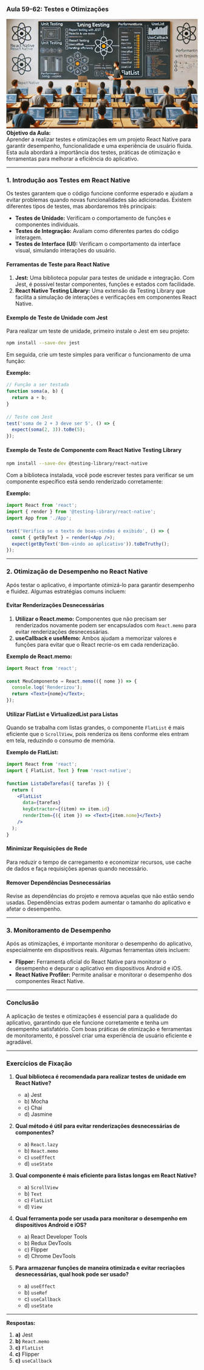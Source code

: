 ### Aula 59-62: Testes e Otimizações
![](./assets/59-62.jpeg)
**Objetivo da Aula:**  
Aprender a realizar testes e otimizações em um projeto React Native para garantir desempenho, funcionalidade e uma experiência de usuário fluida. Esta aula abordará a importância dos testes, práticas de otimização e ferramentas para melhorar a eficiência do aplicativo.

---

### **1. Introdução aos Testes em React Native**

Os testes garantem que o código funcione conforme esperado e ajudam a evitar problemas quando novas funcionalidades são adicionadas. Existem diferentes tipos de testes, mas abordaremos três principais:

- **Testes de Unidade:** Verificam o comportamento de funções e componentes individuais.
- **Testes de Integração:** Avaliam como diferentes partes do código interagem.
- **Testes de Interface (UI):** Verificam o comportamento da interface visual, simulando interações do usuário.

#### **Ferramentas de Teste para React Native**

1. **Jest:** Uma biblioteca popular para testes de unidade e integração. Com Jest, é possível testar componentes, funções e estados com facilidade.
2. **React Native Testing Library:** Uma extensão da Testing Library que facilita a simulação de interações e verificações em componentes React Native.

#### **Exemplo de Teste de Unidade com Jest**

Para realizar um teste de unidade, primeiro instale o Jest em seu projeto:

```bash
npm install --save-dev jest
```

Em seguida, crie um teste simples para verificar o funcionamento de uma função:

**Exemplo:**
```jsx
// Função a ser testada
function soma(a, b) {
  return a + b;
}

// Teste com Jest
test('soma de 2 + 3 deve ser 5', () => {
  expect(soma(2, 3)).toBe(5);
});
```

#### **Exemplo de Teste de Componente com React Native Testing Library**

```bash
npm install --save-dev @testing-library/react-native
```

Com a biblioteca instalada, você pode escrever testes para verificar se um componente específico está sendo renderizado corretamente:

**Exemplo:**
```jsx
import React from 'react';
import { render } from '@testing-library/react-native';
import App from './App';

test('Verifica se o texto de boas-vindas é exibido', () => {
  const { getByText } = render(<App />);
  expect(getByText('Bem-vindo ao aplicativo')).toBeTruthy();
});
```

---

### **2. Otimização de Desempenho no React Native**

Após testar o aplicativo, é importante otimizá-lo para garantir desempenho e fluidez. Algumas estratégias comuns incluem:

#### **Evitar Renderizações Desnecessárias**

1. **Utilizar o React.memo:** Componentes que não precisam ser renderizados novamente podem ser encapsulados com `React.memo` para evitar renderizações desnecessárias.
2. **useCallback e useMemo:** Ambos ajudam a memorizar valores e funções para evitar que o React recrie-os em cada renderização.

**Exemplo de React.memo:**
```jsx
import React from 'react';

const MeuComponente = React.memo(({ nome }) => {
  console.log('Renderizou');
  return <Text>{nome}</Text>;
});
```

#### **Utilizar FlatList e VirtualizedList para Listas**

Quando se trabalha com listas grandes, o componente `FlatList` é mais eficiente que o `ScrollView`, pois renderiza os itens conforme eles entram em tela, reduzindo o consumo de memória.

**Exemplo de FlatList:**
```jsx
import React from 'react';
import { FlatList, Text } from 'react-native';

function ListaDeTarefas({ tarefas }) {
  return (
    <FlatList
      data={tarefas}
      keyExtractor={(item) => item.id}
      renderItem={({ item }) => <Text>{item.nome}</Text>}
    />
  );
}
```

#### **Minimizar Requisições de Rede**

Para reduzir o tempo de carregamento e economizar recursos, use cache de dados e faça requisições apenas quando necessário.

#### **Remover Dependências Desnecessárias**

Revise as dependências do projeto e remova aquelas que não estão sendo usadas. Dependências extras podem aumentar o tamanho do aplicativo e afetar o desempenho.

---

### **3. Monitoramento de Desempenho**

Após as otimizações, é importante monitorar o desempenho do aplicativo, especialmente em dispositivos reais. Algumas ferramentas úteis incluem:

- **Flipper:** Ferramenta oficial do React Native para monitorar o desempenho e depurar o aplicativo em dispositivos Android e iOS.
- **React Native Profiler:** Permite analisar e monitorar o desempenho dos componentes React Native.

---

### Conclusão

A aplicação de testes e otimizações é essencial para a qualidade do aplicativo, garantindo que ele funcione corretamente e tenha um desempenho satisfatório. Com boas práticas de otimização e ferramentas de monitoramento, é possível criar uma experiência de usuário eficiente e agradável.

---

### **Exercícios de Fixação**

1. **Qual biblioteca é recomendada para realizar testes de unidade em React Native?**
   - a) Jest
   - b) Mocha
   - c) Chai
   - d) Jasmine

2. **Qual método é útil para evitar renderizações desnecessárias de componentes?**
   - a) `React.lazy`
   - b) `React.memo`
   - c) `useEffect`
   - d) `useState`

3. **Qual componente é mais eficiente para listas longas em React Native?**
   - a) `ScrollView`
   - b) `Text`
   - c) `FlatList`
   - d) `View`

4. **Qual ferramenta pode ser usada para monitorar o desempenho em dispositivos Android e iOS?**
   - a) React Developer Tools
   - b) Redux DevTools
   - c) Flipper
   - d) Chrome DevTools

5. **Para armazenar funções de maneira otimizada e evitar recriações desnecessárias, qual hook pode ser usado?**
   - a) `useEffect`
   - b) `useRef`
   - c) `useCallback`
   - d) `useState`

---

**Respostas:**
1. **a)** Jest
2. **b)** `React.memo`
3. **c)** `FlatList`
4. **c)** Flipper
5. **c)** `useCallback`